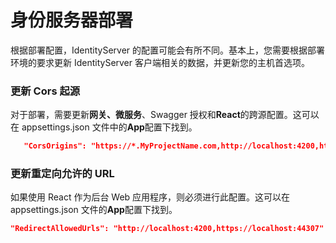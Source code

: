 # 身份服务器部署

根据部署配置，IdentityServer 的配置可能会有所不同。基本上，您需要根据部署环境的要求更新 IdentityServer 客户端相关的数据，并更新您的主机首选项。

### 更新 Cors 起源

对于部署，需要更新**网关、微服务**、Swagger 授权和**React**的跨源配置。这可以在 appsettings.json 文件中的**App**配置下找到。

```json
   "CorsOrigins": "https://*.MyProjectName.com,http://localhost:4200,https://localhost:44307,https://localhost:44325,https://localhost:44353,https://localhost:44367,https://localhost:44388,https/localhost:44381,https://localhost:44361",
```

### 更新重定向允许的 URL

如果使用 React 作为后台 Web 应用程序，则必须进行此配置。这可以在 appsettings.json 文件的**App**配置下找到。

```json
"RedirectAllowedUrls": "http://localhost:4200,https://localhost:44307"
```
